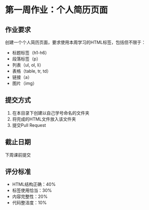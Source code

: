 # 第一周作业：个人简历页面

## 作业要求

创建一个个人简历页面，要求使用本周学习的HTML标签，包括但不限于：

- 标题标签（h1-h6）
- 段落标签（p）
- 列表（ul, ol, li）
- 表格（table, tr, td）
- 链接（a）
- 图片（img）

## 提交方式

1. 在本目录下创建以自己学号命名的文件夹
2. 将完成的HTML文件放入该文件夹
3. 提交Pull Request

## 截止日期

下周课前提交

## 评分标准

- HTML结构正确：40%
- 标签使用恰当：30%
- 内容完整性：20%
- 代码整洁度：10%